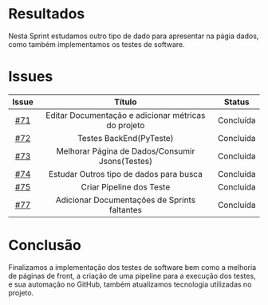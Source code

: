 # Resultados

Nesta Sprint estudamos outro tipo de dado para apresentar na págia dados, como também implementamos os testes de software.

# Issues

|                          Issue                           |              Título               |                    Status                     |
| :------------------------------------------------------: | :-------------------------------: | :-------------------------------------------------: |
| [#71](https://github.com/unb-mds/2023-2-Squad05/issues/50) |Editar Documentação e adicionar métricas do projeto|Concluída|
| [#72](https://github.com/unb-mds/2023-2-Squad05/issues/51) | Testes BackEnd(PyTeste) | Concluída |
| [#73](https://github.com/unb-mds/2023-2-Squad05/issues/52) | Melhorar Página de Dados/Consumir Jsons(Testes) | Concluída |
| [#74](https://github.com/unb-mds/2023-2-Squad05/issues/54) |Estudar Outros tipo de dados para busca  | Concluída |
| [#75](https://github.com/unb-mds/2023-2-Squad05/issues/55) | Criar Pipeline dos Teste | Concluída |
| [#77](https://github.com/unb-mds/2023-2-Squad05/issues/56) | Adicionar Documentações de Sprints faltantes | Concluída |

# Conclusão

Finalizamos a implementação dos testes de software bem como a melhoria de páginas de front, a criação de uma pipeline para a execução dos testes, e sua automação no GitHub, também atualizamos tecnologia utilizadas no projeto.